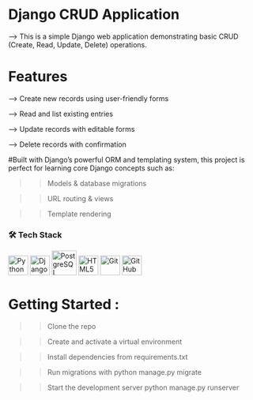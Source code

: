 # Django CRUD Application

--> This is a simple Django web application demonstrating basic CRUD (Create, Read, Update, Delete) operations.

# Features

--> Create new records using user-friendly forms

--> Read and list existing entries

--> Update records with editable forms

--> Delete records with confirmation

#Built with Django’s powerful ORM and templating system, this project is perfect for learning core Django concepts such as:

>> Models & database migrations

>> URL routing & views 

>> Template rendering

### 🛠 Tech Stack

<p align="left">
  <img src="https://cdn.jsdelivr.net/gh/devicons/devicon/icons/python/python-original.svg" alt="Python" width="40" height="40"/>
  <img src="https://cdn.jsdelivr.net/gh/devicons/devicon/icons/django/django-plain.svg" alt="Django" width="40" height="40"/>
  <img src="https://cdn.jsdelivr.net/gh/simple-icons/simple-icons/icons/postgresql.svg" alt="PostgreSQL" width="50" height="50">
  <img src="https://cdn.jsdelivr.net/gh/devicons/devicon/icons/html5/html5-original.svg" alt="HTML5" width="40" height="40"/>
  <img src="https://cdn.jsdelivr.net/gh/devicons/devicon/icons/git/git-original.svg" alt="Git" width="40" height="40"/>
  <img src="https://cdn.jsdelivr.net/gh/devicons/devicon/icons/github/github-original.svg" alt="GitHub" width="40" height="40"/>
</p>


# Getting Started :

>> Clone the repo

>> Create and activate a virtual environment

>> Install dependencies from requirements.txt

>> Run migrations with python manage.py migrate

>> Start the development server python manage.py runserver


